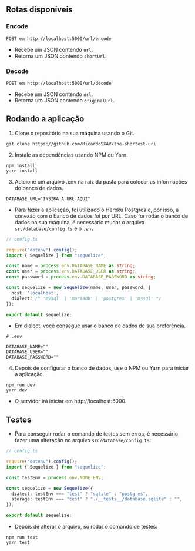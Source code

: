 ## Rotas disponíveis

### Encode

```
POST em http://localhost:5000/url/encode
```

* Recebe um JSON contendo ```url```.
* Retorna um JSON contendo ```shortUrl```.

### Decode

```
POST em http://localhost:5000/url/decode
```

* Recebe um JSON contendo ```url```.
* Retorna um JSON contendo ```originalUrl```.

## Rodando a aplicação

1. Clone o repositório na sua máquina usando o Git.

```
git clone https://github.com/RicardoSXAV/the-shortest-url
```

2. Instale as dependências usando NPM ou Yarn.

```
npm install
yarn install
```

3. Adicione um arquivo .env na raiz da pasta para colocar as informações do banco de dados.

```env
DATABASE_URL="INSIRA A URL AQUI"
```

* Para fazer a aplicação, foi utilizado o Heroku Postgres e, por isso, a conexão com o banco de dados foi por URL. 
Caso for rodar o banco de dados na sua máquina, é necessário mudar o arquivo ```src/database/config.ts``` e o ```.env```

```Typescript
// config.ts

require("dotenv").config();
import { Sequelize } from "sequelize";

const name = process.env.DATABASE_NAME as string;
const user = process.env.DATABASE_USER as string;
const password = process.env.DATABASE_PASSWORD as string;

const sequelize = new Sequelize(name, user, password, {
  host: 'localhost',
  dialect: /* 'mysql' | 'mariadb' | 'postgres' | 'mssql' */
});

export default sequelize;

```

* Em dialect, você consegue usar o banco de dados de sua preferência.

```env
# .env

DATABASE_NAME=""
DATABASE_USER=""
DATABASE_PASSWORD=""
```

4. Depois de configurar o banco de dados, use o NPM ou Yarn para iniciar a aplicação.
```
npm run dev
yarn dev
```

* O servidor irá iniciar em http://localhost:5000.

## Testes

* Para conseguir rodar o comando de testes sem erros, é necessário fazer uma alteração no arquivo ```src/database/config.ts```:

```Typescript
// config.ts

require("dotenv").config();
import { Sequelize } from "sequelize";

const testEnv = process.env.NODE_ENV;

const sequelize = new Sequelize({
  dialect: testEnv === "test" ? "sqlite" : "postgres",
  storage: testEnv === "test" ? "./__tests__/database.sqlite" : "",
});

export default sequelize;
```

* Depois de alterar o arquivo, só rodar o comando de testes:

```
npm run test
yarn test
```
